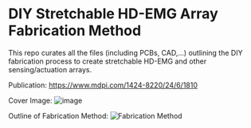 # DIY Stretchable HD-EMG Array Fabrication Method
This repo curates all the files (including PCBs, CAD,...) outlining the DIY fabrication process to create stretchable HD-EMG and other sensing/actuation arrays.

Publication: https://www.mdpi.com/1424-8220/24/6/1810


Cover Image:
![image](https://github.com/rejinjohnvarghese/Stretchable-HMI-Array/assets/56391645/a854c625-dbdc-485c-b227-d1724c3dc677)



Outline of Fabrication Method:
![Fabrication Method](https://github.com/rejinjohnvarghese/Stretchable-HMI-Array/assets/56391645/ff992e03-cf32-4cb2-9947-52f51881f52a)
